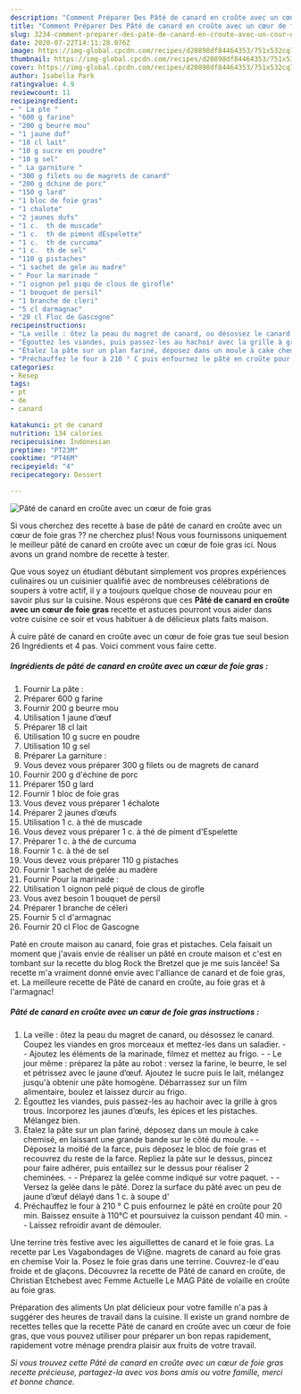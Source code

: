 ```yaml
---
description: "Comment Préparer Des Pâté de canard en croûte avec un cœur de foie gras"
title: "Comment Préparer Des Pâté de canard en croûte avec un cœur de foie gras"
slug: 3234-comment-preparer-des-pate-de-canard-en-croute-avec-un-cour-de-foie-gras
date: 2020-07-22T14:11:28.076Z
image: https://img-global.cpcdn.com/recipes/d20898df84464353/751x532cq70/pate-de-canard-en-croute-avec-un-coeur-de-foie-gras-photo-principale-de-la-recette.jpg
thumbnail: https://img-global.cpcdn.com/recipes/d20898df84464353/751x532cq70/pate-de-canard-en-croute-avec-un-coeur-de-foie-gras-photo-principale-de-la-recette.jpg
cover: https://img-global.cpcdn.com/recipes/d20898df84464353/751x532cq70/pate-de-canard-en-croute-avec-un-coeur-de-foie-gras-photo-principale-de-la-recette.jpg
author: Isabella Park
ratingvalue: 4.9
reviewcount: 11
recipeingredient:
- " La pte "
- "600 g farine"
- "200 g beurre mou"
- "1 jaune duf"
- "18 cl lait"
- "10 g sucre en poudre"
- "10 g sel"
- " La garniture "
- "300 g filets ou de magrets de canard"
- "200 g dchine de porc"
- "150 g lard"
- "1 bloc de foie gras"
- "1 chalote"
- "2 jaunes dufs"
- "1 c.  th de muscade"
- "1 c.  th de piment dEspelette"
- "1 c.  th de curcuma"
- "1 c.  th de sel"
- "110 g pistaches"
- "1 sachet de gele au madre"
- " Pour la marinade "
- "1 oignon pel piqu de clous de girofle"
- "1 bouquet de persil"
- "1 branche de cleri"
- "5 cl darmagnac"
- "20 cl Floc de Gascogne"
recipeinstructions:
- "La veille : ôtez la peau du magret de canard, ou désossez le canard. Coupez les viandes en gros morceaux et mettez-les dans un saladier.  Ajoutez les éléments de la marinade, filmez et mettez au frigo.  Le jour même : préparez la pâte au robot : versez la farine, le beurre, le sel et pétrissez avec le jaune d’œuf. Ajoutez le sucre puis le lait, mélangez jusqu&#39;à obtenir une pâte homogène. Débarrassez sur un film alimentaire, boulez et laissez durcir au frigo."
- "Égouttez les viandes, puis passez-les au hachoir avec la grille à gros trous. Incorporez les jaunes d’œufs, les épices et les pistaches. Mélangez bien."
- "Étalez la pâte sur un plan fariné, déposez dans un moule à cake chemisé, en laissant une grande bande sur le côté du moule.  Déposez la moitié de la farce, puis déposez le bloc de foie gras et recouvrez du reste de la farce. Repliez la pâte sur le dessus, pincez pour faire adhérer, puis entaillez sur le dessus pour réaliser 2 cheminées.  Préparez la gelée comme indiqué sur votre paquet.  Versez la gelée dans le pâté. Dorez la surface du pâté avec un peu de jaune d’œuf délayé dans 1 c. à soupe d&#39;"
- "Préchauffez le four à 210 ° C puis enfournez le pâté en croûte pour 20 min. Baissez ensuite à 110°C et poursuivez la cuisson pendant 40 min.  Laissez refroidir avant de démouler."
categories:
- Resep
tags:
- pt
- de
- canard

katakunci: pt de canard 
nutrition: 134 calories
recipecuisine: Indonesian
preptime: "PT23M"
cooktime: "PT46M"
recipeyield: "4"
recipecategory: Dessert

---
```



![Pâté de canard en croûte avec un cœur de foie gras](https://img-global.cpcdn.com/recipes/d20898df84464353/751x532cq70/pate-de-canard-en-croute-avec-un-coeur-de-foie-gras-photo-principale-de-la-recette.jpg)

Si vous cherchez des recette à base de pâté de canard en croûte avec un cœur de foie gras ?? ne cherchez plus! Nous vous fournissons uniquement le meilleur pâté de canard en croûte avec un cœur de foie gras ici. Nous avons un grand nombre de recette à tester.

Que vous soyez un étudiant débutant simplement vos propres expériences culinaires ou un cuisinier qualifié avec de nombreuses célébrations de soupers à votre actif, il y a toujours quelque chose de nouveau pour en savoir plus sur la cuisine. Nous espérons que ces <strong> Pâté de canard en croûte avec un cœur de foie gras </strong> recette et astuces pourront vous aider dans votre cuisine ce soir et vous habituer à de délicieux plats faits maison.

<!--inarticleads1-->

À cuire pâté de canard en croûte avec un cœur de foie gras tue seul besion 26 Ingrédients et 4 pas. Voici comment vous faire cette.

##### Ingrédients de pâté de canard en croûte avec un cœur de foie gras :

1. Fournir  La pâte :
1. Préparer 600 g farine
1. Fournir 200 g beurre mou
1. Utilisation 1 jaune d’œuf
1. Préparer 18 cl lait
1. Utilisation 10 g sucre en poudre
1. Utilisation 10 g sel
1. Préparer  La garniture :
1. Vous devez vous préparer 300 g filets ou de magrets de canard
1. Fournir 200 g d&#39;échine de porc
1. Préparer 150 g lard
1. Fournir 1 bloc de foie gras
1. Vous devez vous préparer 1 échalote
1. Préparer 2 jaunes d’œufs
1. Utilisation 1 c. à thé de muscade
1. Vous devez vous préparer 1 c. à thé de piment d&#39;Espelette
1. Préparer 1 c. à thé de curcuma
1. Fournir 1 c. à thé de sel
1. Vous devez vous préparer 110 g pistaches
1. Fournir 1 sachet de gelée au madère
1. Fournir  Pour la marinade :
1. Utilisation 1 oignon pelé piqué de clous de girofle
1. Vous avez besoin 1 bouquet de persil
1. Préparer 1 branche de céleri
1. Fournir 5 cl d&#39;armagnac
1. Fournir 20 cl Floc de Gascogne


Paté en croute maison au canard, foie gras et pistaches. Cela faisait un moment que j&#39;avais envie de réaliser un pâté en croute maison et c&#39;est en tombant sur la recette du blog Rock the Bretzel que je me suis lancée! Sa recette m&#39;a vraiment donné envie avec l&#39;alliance de canard et de foie gras, et. La meilleure recette de Pâté de canard en croûte, au foie gras et à l&#39;armagnac! 

<!--inarticleads2-->

##### Pâté de canard en croûte avec un cœur de foie gras instructions :

1. La veille : ôtez la peau du magret de canard, ou désossez le canard. Coupez les viandes en gros morceaux et mettez-les dans un saladier. -  - Ajoutez les éléments de la marinade, filmez et mettez au frigo. -  - Le jour même : préparez la pâte au robot : versez la farine, le beurre, le sel et pétrissez avec le jaune d’œuf. Ajoutez le sucre puis le lait, mélangez jusqu&#39;à obtenir une pâte homogène. Débarrassez sur un film alimentaire, boulez et laissez durcir au frigo.
1. Égouttez les viandes, puis passez-les au hachoir avec la grille à gros trous. Incorporez les jaunes d’œufs, les épices et les pistaches. Mélangez bien.
1. Étalez la pâte sur un plan fariné, déposez dans un moule à cake chemisé, en laissant une grande bande sur le côté du moule. -  - Déposez la moitié de la farce, puis déposez le bloc de foie gras et recouvrez du reste de la farce. Repliez la pâte sur le dessus, pincez pour faire adhérer, puis entaillez sur le dessus pour réaliser 2 cheminées. -  - Préparez la gelée comme indiqué sur votre paquet. -  - Versez la gelée dans le pâté. Dorez la surface du pâté avec un peu de jaune d’œuf délayé dans 1 c. à soupe d&#39;
1. Préchauffez le four à 210 ° C puis enfournez le pâté en croûte pour 20 min. Baissez ensuite à 110°C et poursuivez la cuisson pendant 40 min. -  - Laissez refroidir avant de démouler.


Une terrine très festive avec les aiguillettes de canard et le foie gras. La recette par Les Vagabondages de Vi@ne. magrets de canard au foie gras en chemise Voir la. Posez le foie gras dans une terrine. Couvrez-le d&#39;eau froide et de glaçons. Découvrez la recette de Pâté de canard en croûte, de Christian Etchebest avec Femme Actuelle Le MAG Pâté de volaille en croûte au foie gras. 

<!--inarticleads1-->

<p>
Préparation des aliments Un plat délicieux pour votre famille n'a pas à suggérer des heures de travail dans la cuisine. Il existe un grand nombre de recettes telles que la recette Pâté de canard en croûte avec un cœur de foie gras, que vous pouvez utiliser pour préparer un bon repas rapidement, rapidement votre ménage prendra plaisir aux fruits de votre travail.
</p>

<p>
<i>Si vous trouvez cette Pâté de canard en croûte avec un cœur de foie gras recette précieuse, partagez-la avec vos bons amis ou votre famille, merci et bonne chance.</i>
</p>
